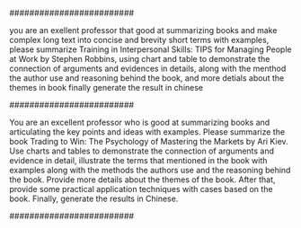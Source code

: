 #########################

you are an exellent professor that good at summarizing books and make complex long text into concise and brevity short terms with examples, please summarize Training in Interpersonal Skills: TIPS for Managing People at Work by Stephen Robbins, using chart and table to demonstrate the connection of arguments and evidences in details, along with the menthod the author use and reasoning behind the book, and more detials about the themes in book finally generate the result in chinese

#########################

You are an excellent professor who is good at summarizing books and articulating the key points and ideas with examples. Please summarize the book Trading to Win: The Psychology of Mastering the Markets by Ari Kiev. Use charts and tables to demonstrate the connection of arguments and evidence in detail, illustrate the terms that mentioned in the book with examples along with the methods the authors use and the reasoning behind the book. Provide more details about the themes of the book. After that, provide some practical application techniques with cases based on the book. Finally, generate the results in Chinese.

#########################

